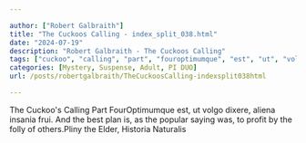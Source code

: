 ```yaml
---

author: ["Robert Galbraith"]
title: "The Cuckoos Calling - index_split_038.html"
date: "2024-07-19"
description: "Robert Galbraith - The Cuckoos Calling"
tags: ["cuckoo", "calling", "part", "fouroptimumque", "est", "ut", "volgo", "dixere", "aliena", "insania", "frui", "best", "plan", "popular", "saying", "profit", "folly", "elder", "historia", "naturalis"]
categories: [Mystery, Suspense, Adult, PI DUO]
url: /posts/robertgalbraith/TheCuckoosCalling-indexsplit038html

---
```



The Cuckoo's Calling
Part FourOptimumque est, ut volgo dixere, aliena insania frui.
And the best plan is, as the popular saying was, to profit by the folly of others.Pliny the Elder, Historia Naturalis
